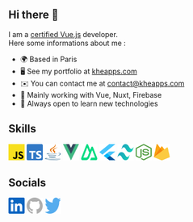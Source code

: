 ## Hi there 👋

I am a [certified Vue.js](https://certificates.dev/c/9b3ce2aa-bc73-4a4c-b294-43cfb1285938) developer.  
Here some informations about me :

- 🌍 Based in Paris
- 🖥️ See my portfolio at [kheapps.com](http://kheapps.com)
- ✉️ You can contact me at [contact@kheapps.com](mailto:contact@kheapps.com)
- 🧠 Mainly working with Vue, Nuxt, Firebase
- 🤝 Always open to learn new technologies

## Skills

<a href="https://developer.mozilla.org/fr/docs/Web/JavaScript" target="_blank" rel="noreferrer"><img src="./assets/js.svg" width="32" height="32" alt="Javascript" /></a>
<a href="https://www.typescriptlang.org/" target="_blank" rel="noreferrer"><img src="./assets/ts.svg" width="32" height="32" alt="Typescript" /></a>
<a href="https://www.java.com/en/" target="_blank" rel="noreferrer"><img src="./assets/java.svg" width="32" height="32" alt="Java" /></a>
<a href="https://vuejs.org/" target="_blank" rel="noreferrer"><img src="./assets/vue.svg" width="32" height="32" alt="Vue.js" /></a>
<a href="https://nuxt.com/" target="_blank" rel="noreferrer"><img src="./assets/nuxt.svg" width="32" height="32" alt="Nuxt.js" /></a>
<a href="https://flutter.dev/" target="_blank" rel="noreferrer"><img src="./assets/flutter.svg" width="32" height="32" alt="Flutter" /></a>
<a href="https://tailwindcss.com/" target="_blank" rel="noreferrer"><img src="./assets/tailwind.svg" width="32" height="32" alt="Tailwind CSS" /></a>
<a href="https://nodejs.org/en" target="_blank" rel="noreferrer"><img src="./assets/node.svg" width="32" height="32" alt="Node.js" /></a>
<a href="https://firebase.google.com/" target="_blank" rel="noreferrer"><img src="./assets/firebase.svg" width="32" height="32" alt="Firebase" /></a>

## Socials

<a href="https://www.linkedin.com/in/bahaa-mn" target="_blank" rel="noreferrer"><img src="./assets/linkedin.svg" width="32" height="32" alt="Linkedin" /></a>
<a href="https://github.com/bahaa-mn" target="_blank" rel="noreferrer"><img src="./assets/github.svg" width="32" height="32" alt="Github" /></a>
<a href="https://twitter.com/bahaa_mn" target="_blank" rel="noreferrer"><img src="./assets/twitter.svg" width="32" height="32" alt="Twitter" /></a>

